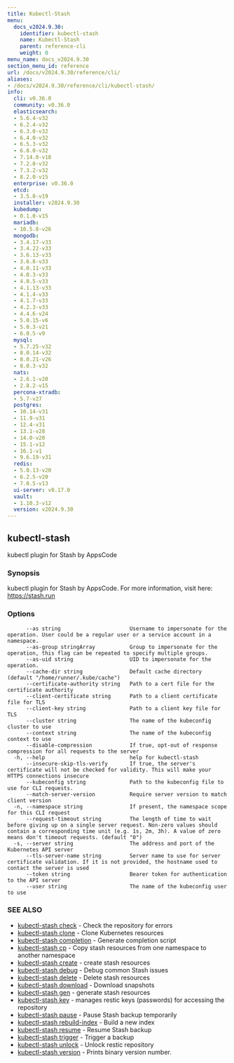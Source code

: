 ```yaml
---
title: Kubectl-Stash
menu:
  docs_v2024.9.30:
    identifier: kubectl-stash
    name: Kubectl-Stash
    parent: reference-cli
    weight: 0
menu_name: docs_v2024.9.30
section_menu_id: reference
url: /docs/v2024.9.30/reference/cli/
aliases:
- /docs/v2024.9.30/reference/cli/kubectl-stash/
info:
  cli: v0.36.0
  community: v0.36.0
  elasticsearch:
  - 5.6.4-v32
  - 6.2.4-v32
  - 6.3.0-v32
  - 6.4.0-v32
  - 6.5.3-v32
  - 6.8.0-v32
  - 7.14.0-v18
  - 7.2.0-v32
  - 7.3.2-v32
  - 8.2.0-v15
  enterprise: v0.36.0
  etcd:
  - 3.5.0-v19
  installer: v2024.9.30
  kubedump:
  - 0.1.0-v15
  mariadb:
  - 10.5.8-v26
  mongodb:
  - 3.4.17-v33
  - 3.4.22-v33
  - 3.6.13-v33
  - 3.6.8-v33
  - 4.0.11-v33
  - 4.0.3-v33
  - 4.0.5-v33
  - 4.1.13-v33
  - 4.1.4-v33
  - 4.1.7-v33
  - 4.2.3-v33
  - 4.4.6-v24
  - 5.0.15-v6
  - 5.0.3-v21
  - 6.0.5-v9
  mysql:
  - 5.7.25-v32
  - 8.0.14-v32
  - 8.0.21-v26
  - 8.0.3-v32
  nats:
  - 2.6.1-v20
  - 2.8.2-v15
  percona-xtradb:
  - 5.7-v27
  postgres:
  - 10.14-v31
  - 11.9-v31
  - 12.4-v31
  - 13.1-v28
  - 14.0-v20
  - 15.1-v12
  - 16.1-v1
  - 9.6.19-v31
  redis:
  - 5.0.13-v20
  - 6.2.5-v20
  - 7.0.5-v13
  ui-server: v0.17.0
  vault:
  - 1.10.3-v12
  version: v2024.9.30
---
```


## kubectl-stash

kubectl plugin for Stash by AppsCode

### Synopsis

kubectl plugin for Stash by AppsCode. For more information, visit here: https://stash.run

### Options

```
      --as string                      Username to impersonate for the operation. User could be a regular user or a service account in a namespace.
      --as-group stringArray           Group to impersonate for the operation, this flag can be repeated to specify multiple groups.
      --as-uid string                  UID to impersonate for the operation.
      --cache-dir string               Default cache directory (default "/home/runner/.kube/cache")
      --certificate-authority string   Path to a cert file for the certificate authority
      --client-certificate string      Path to a client certificate file for TLS
      --client-key string              Path to a client key file for TLS
      --cluster string                 The name of the kubeconfig cluster to use
      --context string                 The name of the kubeconfig context to use
      --disable-compression            If true, opt-out of response compression for all requests to the server
  -h, --help                           help for kubectl-stash
      --insecure-skip-tls-verify       If true, the server's certificate will not be checked for validity. This will make your HTTPS connections insecure
      --kubeconfig string              Path to the kubeconfig file to use for CLI requests.
      --match-server-version           Require server version to match client version
  -n, --namespace string               If present, the namespace scope for this CLI request
      --request-timeout string         The length of time to wait before giving up on a single server request. Non-zero values should contain a corresponding time unit (e.g. 1s, 2m, 3h). A value of zero means don't timeout requests. (default "0")
  -s, --server string                  The address and port of the Kubernetes API server
      --tls-server-name string         Server name to use for server certificate validation. If it is not provided, the hostname used to contact the server is used
      --token string                   Bearer token for authentication to the API server
      --user string                    The name of the kubeconfig user to use
```

### SEE ALSO

* [kubectl-stash check](/docs/v2024.9.30/reference/cli/kubectl-stash_check)	 - Check the repository for errors
* [kubectl-stash clone](/docs/v2024.9.30/reference/cli/kubectl-stash_clone)	 - Clone Kubernetes resources
* [kubectl-stash completion](/docs/v2024.9.30/reference/cli/kubectl-stash_completion)	 - Generate completion script
* [kubectl-stash cp](/docs/v2024.9.30/reference/cli/kubectl-stash_cp)	 - Copy stash resources from one namespace to another namespace
* [kubectl-stash create](/docs/v2024.9.30/reference/cli/kubectl-stash_create)	 - create stash resources
* [kubectl-stash debug](/docs/v2024.9.30/reference/cli/kubectl-stash_debug)	 - Debug common Stash issues
* [kubectl-stash delete](/docs/v2024.9.30/reference/cli/kubectl-stash_delete)	 - Delete stash resources
* [kubectl-stash download](/docs/v2024.9.30/reference/cli/kubectl-stash_download)	 - Download snapshots
* [kubectl-stash gen](/docs/v2024.9.30/reference/cli/kubectl-stash_gen)	 - generate stash resources
* [kubectl-stash key](/docs/v2024.9.30/reference/cli/kubectl-stash_key)	 - manages restic keys (passwords) for accessing the repository
* [kubectl-stash pause](/docs/v2024.9.30/reference/cli/kubectl-stash_pause)	 - Pause Stash backup temporarily
* [kubectl-stash rebuild-index](/docs/v2024.9.30/reference/cli/kubectl-stash_rebuild-index)	 - Build a new index
* [kubectl-stash resume](/docs/v2024.9.30/reference/cli/kubectl-stash_resume)	 - Resume Stash backup
* [kubectl-stash trigger](/docs/v2024.9.30/reference/cli/kubectl-stash_trigger)	 - Trigger a backup
* [kubectl-stash unlock](/docs/v2024.9.30/reference/cli/kubectl-stash_unlock)	 - Unlock restic repository
* [kubectl-stash version](/docs/v2024.9.30/reference/cli/kubectl-stash_version)	 - Prints binary version number.

